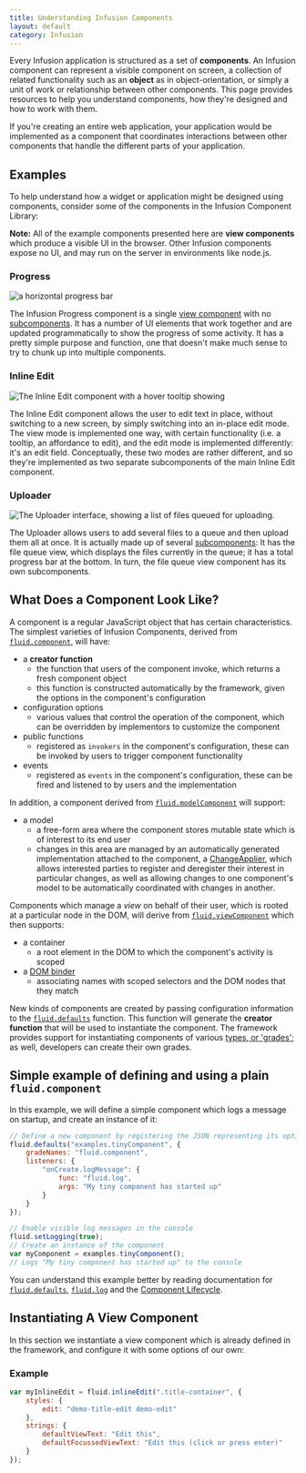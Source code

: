 ```yaml
---
title: Understanding Infusion Components
layout: default
category: Infusion
---
```


Every Infusion application is structured as a set of **components**. An Infusion component can represent a visible
component on screen, a collection of related functionality such as an **object** as in object-orientation, or simply a
unit of work or relationship between other components. This page provides resources to help you understand components,
how they're designed and how to work with them.

If you're creating an entire web application, your application would be implemented as a component that coordinates
interactions between other components that handle the different parts of your application.

## Examples

To help understand how a widget or application might be designed using components, consider some of the components in
the Infusion Component Library:

<div class="infusion-docs-note">
    <strong>Note:</strong> All of the example components presented here are <strong>view components</strong> which
    produce a visible UI in the browser. Other Infusion components expose no UI, and may run on the server in
    environments like node.js.
</div>

### Progress

![a horizontal progress bar](../images/progress-example.png)

The Infusion Progress component is a single [view component](../ComponentConfigurationOptions#view-components) with no
[subcomponents](../SubcomponentDeclaration). It has a number of UI elements that work together and are updated
programmatically to show the progress of some activity. It has a pretty simple purpose and function, one that doesn't
make much sense to try to chunk up into multiple components.

### Inline Edit

![The Inline Edit component with a hover tooltip showing](../images/viewMode.png)

The Inline Edit component allows the user to edit text in place, without switching to a new screen, by simply switching
into an in-place edit mode. The view mode is implemented one way, with certain functionality (i.e. a tooltip, an
affordance to edit), and the edit mode is implemented differently: it's an edit field. Conceptually, these two modes are
rather different, and so they're implemented as two separate subcomponents of the main Inline Edit component.

### Uploader

![The Uploader interface, showing a list of files queued for uploading.](../images/uploader.png)

The Uploader allows users to add several files to a queue and then upload them all at once. It is actually made up of
several [subcomponents](../SubcomponentDeclaration): It has the file queue view, which displays the files currently in
the queue; it has a total progress bar at the bottom. In turn, the file queue view component has its own subcomponents.

## What Does a Component Look Like?

A component is a regular JavaScript object that has certain characteristics. The simplest varieties of Infusion
Components, derived from
[`fluid.component`](../ComponentConfigurationOptions#options-supported-by-all-components-grades), will have:

* a **creator function**
  * the function that users of the component invoke, which returns a fresh component object
  * this function is constructed automatically by the framework, given the options in the component's configuration
* configuration options
  * various values that control the operation of the component, which can be overridden by implementors to customize the
    component
* public functions
  * registered as `invokers` in the component's configuration, these can be invoked by users to trigger component
    functionality
* events
  * registered as `events` in the component's configuration, these can be fired and listened to by users and the
    implementation

In addition, a component derived from [`fluid.modelComponent`](../ComponentConfigurationOptions#model-components) will
support:

* a model
  * a free-form area where the component stores mutable state which is of interest to its end user
  * changes in this area are managed by an automatically generated implementation attached to the component, a
    [ChangeApplier](../ChangeApplier), which allows interested parties to register and deregister their interest in
    particular changes, as well as allowing changes to one component's model to be automatically coordinated with
    changes in another.

Components which manage a _view_ on behalf of their user, which is rooted at a particular node in the DOM, will derive
from [`fluid.viewComponent`](../ComponentConfigurationOptions#view-components) which then supports:

* a container
  * a root element in the DOM to which the component's activity is scoped
* a [DOM binder](../DOMBinder)
  * associating names with scoped selectors and the DOM nodes that they match

New kinds of components are created by passing configuration information to the
[`fluid.defaults`](../CoreAPI#fluiddefaultsgradename-options) function. This function will generate the **creator
function** that will be used to instantiate the component. The framework provides support for instantiating components
of various [types, or 'grades'](../ComponentGrades); as well, developers can create their own grades.

## Simple example of defining and using a plain `fluid.component`

In this example, we will define a simple component which logs a message on startup, and create an instance of it:

```javascript
// Define a new component by registering the JSON representing its options with fluid.defaults
fluid.defaults("examples.tinyComponent", {
    gradeNames: "fluid.component",
    listeners: {
        "onCreate.logMessage": {
            func: "fluid.log",
            args: "My tiny component has started up"
        }
    }
});

// Enable visible log messages in the console
fluid.setLogging(true);
// Create an instance of the component
var myComponent = examples.tinyComponent();
// Logs "My tiny component has started up" to the console
```

You can understand this example better by reading documentation for
[`fluid.defaults`](../CoreAPI#fluiddefaultsgradename-options), [`fluid.log`](../CoreAPI#fluidlogloglevel-arg1-argn) and
the [Component Lifecycle](../ComponentLifecycle).

## Instantiating A View Component

In this section we instantiate a view component which is already defined in the framework, and configure it with some
options of our own:

### Example

```javascript
var myInlineEdit = fluid.inlineEdit(".title-container", {
    styles: {
        edit: "demo-title-edit demo-edit"
    },
    strings: {
        defaultViewText: "Edit this",
        defaultFocussedViewText: "Edit this (click or press enter)"
    }
});
```
